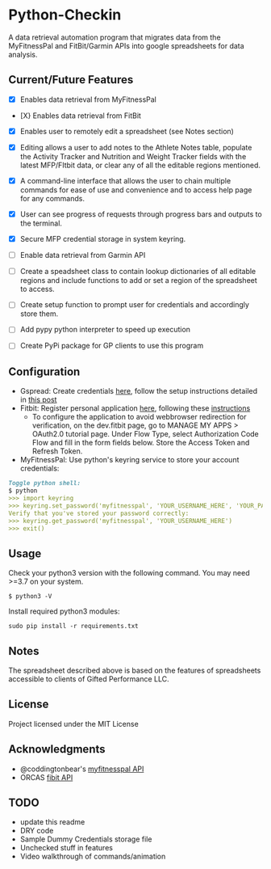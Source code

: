 # Python-Checkin
A data retrieval automation program that migrates data from the MyFitnessPal and FitBit/Garmin APIs into google spreadsheets for data analysis.
 
 ## Current/Future Features
 * [X] Enables data retrieval from MyFitnessPal 
 * [X} Enables data retrieval from FitBit
 * [X] Enables user to remotely edit a spreadsheet (see Notes section)
 * [X] Editing allows a user to add notes to the Athlete Notes table, populate the Activity Tracker and Nutrition and Weight Tracker fields with the latest MFP/FItbit data, or clear any of all the editable regions mentioned.
 * [X] A command-line interface that allows the user to chain multiple commands for ease of use and convenience and to access help page for any commands.
 * [X] User can see progress of requests through progress bars and outputs to the terminal.
 * [X] Secure MFP credential storage in system keyring.
 * [ ] Enable data retrieval from Garmin API
 * [ ] Create a speadsheet class to contain lookup dictionaries of all editable regions and include functions to add or set a region of the spreadsheet to access.
 * [ ] Create setup function to prompt user for credentials and accordingly store them.
 * [ ] Add pypy python interpreter to speed up execution
 * [ ] Create PyPi package for GP clients to use this program
 
 
## Configuration
* Gspread: Create credentials [here](https://gspread.readthedocs.io/en/latest/oauth2.html), follow the setup instructions detailed in [this post](https://www.twilio.com/blog/2017/02/an-easy-way-to-read-and-write-to-a-google-spreadsheet-in-python.html)
* Fitbit: Register personal application [here](https://dev.fitbit.com/apps/new), following these [instructions](https://towardsdatascience.com/collect-your-own-fitbit-data-with-python-ff145fa10873)
    * To configure the application to avoid webbrowser redirection for verification,  on the dev.fitbit page, go to MANAGE MY APPS > OAuth2.0 tutorial page. Under Flow Type, select Authorization Code Flow and fill in the form fields below. Store the Access Token and Refresh Token.
* MyFitnessPal: Use python's keyring service to store  your account credentials:
```md
Toggle python shell:
$ python 
>>> import keyring
>>> keyring.set_password('myfitnesspal', 'YOUR_USERNAME_HERE', 'YOUR_PASSWORD_HERE')
Verify that you've stored your password correctly:
>>> keyring.get_password('myfitnesspal', 'YOUR_USERNAME_HERE') 
>>> exit()
```

## Usage
Check your python3 version with the following command. You may need >=3.7 on your system.
```angular2
$ python3 -V
```
Install required python3 modules:
```angular2
sudo pip install -r requirements.txt
```

## Notes
The spreadsheet described above is based on the features of spreadsheets accessible to clients of Gifted Performance LLC.


## License
Project licensed under the MIT License

## Acknowledgments
* @coddingtonbear's [myfitnesspal API](https://github.com/coddingtonbear/python-myfitnesspal.git)
* ORCAS [fibit API](https://github.com/orcasgit/python-fitbit)

## TODO
 * update this readme
 * DRY code
 * Sample Dummy Credentials storage file
 * Unchecked stuff in features
 * Video walkthrough of commands/animation